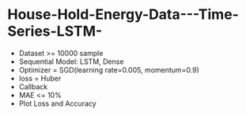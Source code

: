 # House-Hold-Energy-Data---Time-Series-LSTM-

- Dataset >= 10000 sample
- Sequential Model: LSTM, Dense
- Optimizer = SGD(learning rate=0.005, momentum=0.9)
- loss = Huber
- Callback
- MAE <= 10%
- Plot Loss and Accuracy
